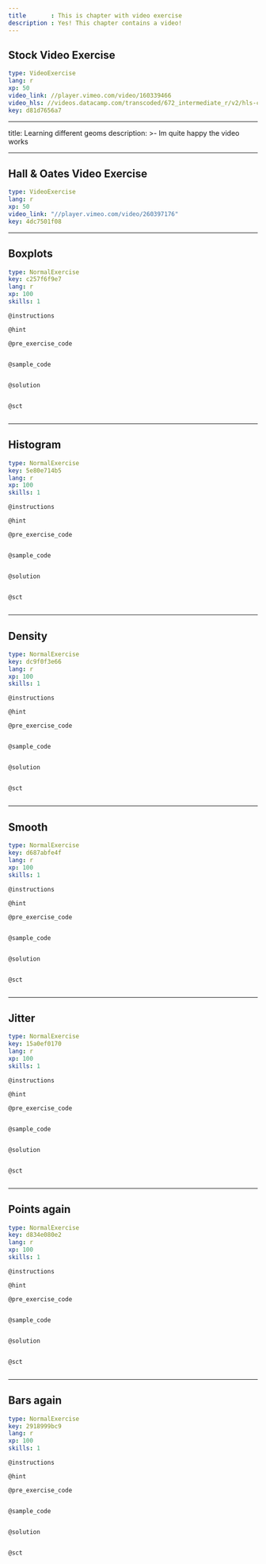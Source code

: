 ```yaml
---
title       : This is chapter with video exercise
description : Yes! This chapter contains a video!
---
```


## Stock Video Exercise

```yaml
type: VideoExercise
lang: r
xp: 50
video_link: //player.vimeo.com/video/160339466
video_hls: //videos.datacamp.com/transcoded/672_intermediate_r/v2/hls-ch1_1.master.m3u8
key: d81d7656a7
```

---
title: Learning different geoms
description: >-
  Im quite happy the video works

---
## Hall & Oates Video Exercise 

```yaml
type: VideoExercise
lang: r
xp: 50
video_link: "//player.vimeo.com/video/260397176"
key: 4dc7501f08
```


---
## Boxplots

```yaml
type: NormalExercise
key: c257f6f9e7
lang: r
xp: 100
skills: 1
```


`@instructions`

`@hint`

`@pre_exercise_code`
```{r}

```

`@sample_code`
```{r}

```

`@solution`
```{r}

```

`@sct`
```{r}

```

---
## Histogram

```yaml
type: NormalExercise
key: 5e80e714b5
lang: r
xp: 100
skills: 1
```


`@instructions`

`@hint`

`@pre_exercise_code`
```{r}

```

`@sample_code`
```{r}

```

`@solution`
```{r}

```

`@sct`
```{r}

```

---
## Density

```yaml
type: NormalExercise
key: dc9f0f3e66
lang: r
xp: 100
skills: 1
```


`@instructions`

`@hint`

`@pre_exercise_code`
```{r}

```

`@sample_code`
```{r}

```

`@solution`
```{r}

```

`@sct`
```{r}

```

---
## Smooth

```yaml
type: NormalExercise
key: d687abfe4f
lang: r
xp: 100
skills: 1
```


`@instructions`

`@hint`

`@pre_exercise_code`
```{r}

```

`@sample_code`
```{r}

```

`@solution`
```{r}

```

`@sct`
```{r}

```

---
## Jitter

```yaml
type: NormalExercise
key: 15a0ef0170
lang: r
xp: 100
skills: 1
```


`@instructions`

`@hint`

`@pre_exercise_code`
```{r}

```

`@sample_code`
```{r}

```

`@solution`
```{r}

```

`@sct`
```{r}

```

---
## Points again

```yaml
type: NormalExercise
key: d834e080e2
lang: r
xp: 100
skills: 1
```


`@instructions`

`@hint`

`@pre_exercise_code`
```{r}

```

`@sample_code`
```{r}

```

`@solution`
```{r}

```

`@sct`
```{r}

```

---
## Bars again

```yaml
type: NormalExercise
key: 2918999bc9
lang: r
xp: 100
skills: 1
```


`@instructions`

`@hint`

`@pre_exercise_code`
```{r}

```

`@sample_code`
```{r}

```

`@solution`
```{r}

```

`@sct`
```{r}

```
